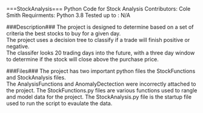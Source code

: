 ===StockAnalysis===
Python Code for Stock Analysis
Contributors: Cole Smith
Requirments: Python 3.8
Tested up to : N/A

###Description###
The project is designed to determine based on a set of criteria the best stocks to buy for a given day.  
The project uses a decision tree to classify if a trade will finish positive or negative.  
The classifer looks 20 trading days into the future, with a three day window to determine if the 
stock will close above the purchase price.

###Files###
The project has two important python files the StockFunctions and StockAnalysis files.  
The AnalysisFunctions and AnomalyDectection were incorrectly attached to the project.
The StockFunctions.py files are various functions used to rangle and model data for the project.
The StockAnalysis.py file is the startup file used to run the script to evaulate the data.
